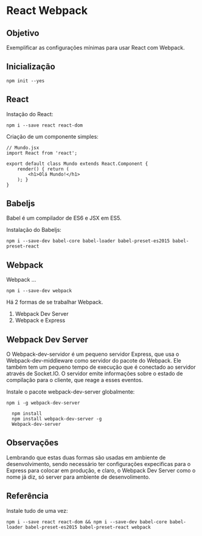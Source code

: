 # React Webpack

## Objetivo

Exemplificar as configurações mínimas para usar React com Webpack.

## Inicialização

`npm init --yes`

## React

Instação do React:

`npm i --save react react-dom`

Criação de um componente simples:

```
// Mundo.jsx
import React from 'react';

export default class Mundo extends React.Component {
    render() { return (
        <h1>Olá Mundo!</h1>
    ); }
}
```

## Babeljs

Babel é um compilador de ES6 e JSX em ES5.

Instalação do Babeljs:

`npm i --save-dev babel-core babel-loader babel-preset-es2015 babel-preset-react`

## Webpack

Webpack ...

`npm i --save-dev webpack`

Há 2 formas de se trabalhar Webpack.

1. Webpack Dev Server
2. Webpack e Express

## Webpack Dev Server

O Webpack-dev-servidor é um pequeno servidor Express, que usa o Webpack-dev-middleware como servidor do pacote do Webpack. Ele também tem um pequeno tempo de execução que é conectado ao servidor através de Socket.IO. O servidor emite informações sobre o estado de compilação para o cliente, que reage a esses eventos.

Instale o pacote webpack-dev-server globalmente:

`npm i -g webpack-dev-server`

```
  npm install
  npm install webpack-dev-server -g
  Webpack-dev-server
```

## Observações

Lembrando que estas duas formas são usadas em ambiente de desenvolvimento, sendo necessário ter configurações expecificas para o Express para colocar em produção, e claro, o Webpack Dev Server como o nome já diz, só server para ambiente de desenvolimento.

## Referência

Instale tudo de uma vez:

`npm i --save react react-dom && npm i --save-dev babel-core babel-loader babel-preset-es2015 babel-preset-react webpack`
